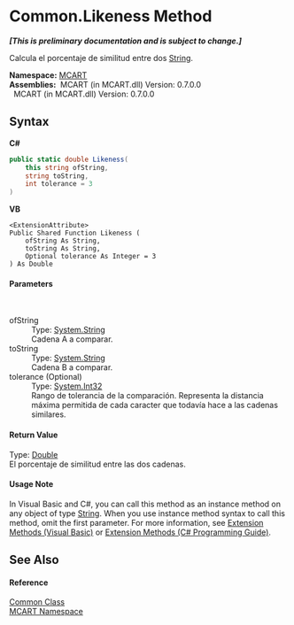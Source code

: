# Common.Likeness Method 
 _**\[This is preliminary documentation and is subject to change.\]**_

Calcula el porcentaje de similitud entre dos <a href="http://msdn2.microsoft.com/es-es/library/s1wwdcbf" target="_blank">String</a>.

**Namespace:**&nbsp;<a href="89e7854f-fe6f-d208-fb0c-b17953422852">MCART</a><br />**Assemblies:**&nbsp;&nbsp;MCART (in MCART.dll) Version: 0.7.0.0<br />&nbsp;&nbsp;MCART (in MCART.dll) Version: 0.7.0.0<br />

## Syntax

**C#**<br />
``` C#
public static double Likeness(
	this string ofString,
	string toString,
	int tolerance = 3
)
```

**VB**<br />
``` VB
<ExtensionAttribute>
Public Shared Function Likeness ( 
	ofString As String,
	toString As String,
	Optional tolerance As Integer = 3
) As Double
```


#### Parameters
&nbsp;<dl><dt>ofString</dt><dd>Type: <a href="http://msdn2.microsoft.com/es-es/library/s1wwdcbf" target="_blank">System.String</a><br />Cadena A a comparar.</dd><dt>toString</dt><dd>Type: <a href="http://msdn2.microsoft.com/es-es/library/s1wwdcbf" target="_blank">System.String</a><br />Cadena B a comparar.</dd><dt>tolerance (Optional)</dt><dd>Type: <a href="http://msdn2.microsoft.com/es-es/library/td2s409d" target="_blank">System.Int32</a><br />Rango de tolerancia de la comparación. Representa la distancia máxima permitida de cada caracter que todavía hace a las cadenas similares.</dd></dl>

#### Return Value
Type: <a href="http://msdn2.microsoft.com/es-es/library/643eft0t" target="_blank">Double</a><br />El porcentaje de similitud entre las dos cadenas.

#### Usage Note
In Visual Basic and C#, you can call this method as an instance method on any object of type <a href="http://msdn2.microsoft.com/es-es/library/s1wwdcbf" target="_blank">String</a>. When you use instance method syntax to call this method, omit the first parameter. For more information, see <a href="http://msdn.microsoft.com/en-us/library/bb384936.aspx">Extension Methods (Visual Basic)</a> or <a href="http://msdn.microsoft.com/en-us/library/bb383977.aspx">Extension Methods (C# Programming Guide)</a>.

## See Also


#### Reference
<a href="2fd80ad6-3642-bb7d-ce7a-ef1284d6d716">Common Class</a><br /><a href="89e7854f-fe6f-d208-fb0c-b17953422852">MCART Namespace</a><br />